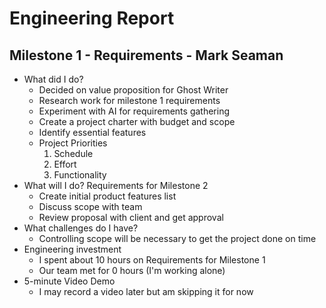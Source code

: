 # Engineering Report

## Milestone 1 - Requirements - Mark Seaman

* What did I do?
    * Decided on value proposition for Ghost Writer
    * Research work for milestone 1 requirements
    * Experiment with AI for requirements gathering
    * Create a project charter with budget and scope
    * Identify essential features
    * Project Priorities
        1. Schedule
        2. Effort
        3. Functionality
* What will I do?  Requirements for Milestone 2
    * Create initial product features list
    * Discuss scope with team
    * Review proposal with client and get approval
* What challenges do I have?
    * Controlling scope will be necessary to get the project done on time
* Engineering investment
    * I spent about 10 hours on Requirements for Milestone 1
    * Our team met for 0 hours (I'm working alone) 
* 5-minute Video Demo
    * I may record a video later but am skipping it for now

